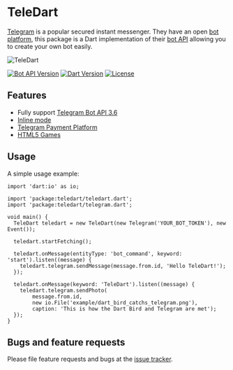 # TeleDart

[Telegram](https://telegram.org/) is a popular secured instant messenger. 
They have an open [bot platform](https://telegram.org/blog/bot-revolution),
this package is a Dart implementation of their [bot API](https://core.telegram.org/bots/api)
allowing you to create your own bot easily.

![TeleDart](https://raw.githubusercontent.com/DinoLeung/TeleDart/master/example/dart_bird_catchs_telegram.svg?sanitize=true)

[![Bot API Version](https://img.shields.io/badge/Bot%20API-v3.6-blue.svg?style=flat-square)](https://core.telegram.org/bots/api)
[![Dart Version](https://img.shields.io/badge/Dart-v1.24.3-blue.svg?style=flat-square)](https://www.dartlang.org/guides/get-started)
[![License](https://img.shields.io/badge/Lcense-GNU-red.svg?style=flat-square)](https://github.com/DinoLeung/TeleDart/tree/master/LICENSE)

## Features

* Fully support [Telegram Bot API 3.6](https://core.telegram.org/bots/api#february-13-2018)
* [Inline mode](https://core.telegram.org/bots/api#inline-mode)
* [Telegram Payment Platform](https://telegram.org/blog/payments)
* [HTML5 Games](https://core.telegram.org/bots/api#games)

## Usage

A simple usage example:

```
import 'dart:io' as io;

import 'package:teledart/teledart.dart';
import 'package:teledart/telegram.dart';

void main() {
  TeleDart teledart = new TeleDart(new Telegram('YOUR_BOT_TOKEN'), new Event());

  teledart.startFetching();

  teledart.onMessage(entityType: 'bot_command', keyword: 'start').listen((message) {
    teledart.telegram.sendMessage(message.from.id, 'Hello TeleDart!');
  });

  teledart.onMessage(keyword: 'TeleDart').listen((message) {
    teledart.telegram.sendPhoto(
        message.from.id,
        new io.File('example/dart_bird_catchs_telegram.png'),
        caption: 'This is how the Dart Bird and Telegram are met');
  });
}
```

## Bugs and feature requests

Please file feature requests and bugs at the [issue tracker][tracker].

[tracker]: https://github.com/DinoLeung/TeleDart/issues
